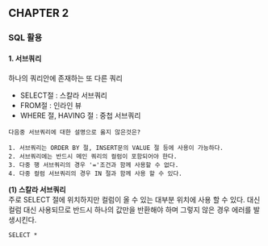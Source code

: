 ## CHAPTER 2

### SQL 활용

#### 1. 서브쿼리

하나의 쿼리안에 존재하는 또 다른 쿼리

- SELECT절 : 스칼라 서브쿼리
- FROM절 : 인라인 뷰
- WHERE 절, HAVING 절 : 중첩 서브쿼리

```
다음중 서브쿼리에 대한 설명으로 옳지 않은것은?

1. 서브쿼리는 ORDER BY 절, INSERT문의 VALUE 절 등에 사용이 가능하다.
2. 서브쿼리에는 반드시 메인 쿼리의 컬럼이 포함되어야 한다.
3. 다중 행 서브쿼리의 경우 '='조건과 함께 사용할 수 없다.
4. 다중 컬럼 서브쿼리의 경우 IN 절과 함께 사용 할 수 있다.
```

**(1) 스칼라 서브쿼리**</br>
주로 SELECT 절에 위치하지만 컬럼이 올 수 있는 대부분 위치에 사용 할 수 있다. 대신 컬럼 대신 사용되므로 반드시 하나의 값만을 반환해야 하며 그렇지 않은 경우 에러를 발생시킨다.

```
SELECT *
```
